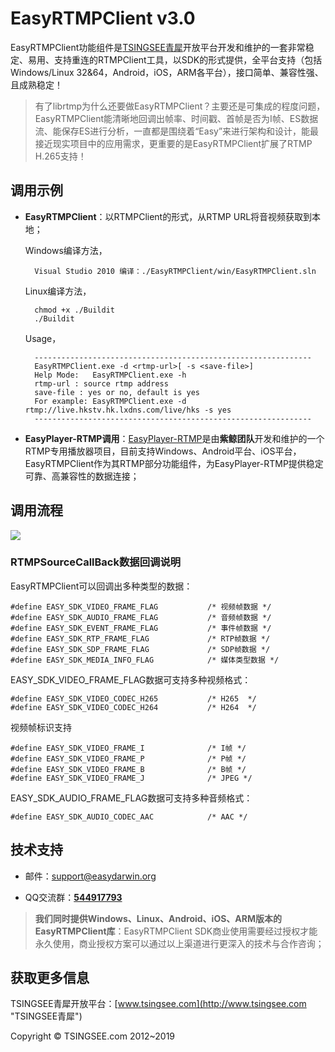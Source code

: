 # EasyRTMPClient v3.0 #

EasyRTMPClient功能组件是[TSINGSEE青犀](http://www.tsingsee.com/ "TSINGSEE青犀")开放平台开发和维护的一套非常稳定、易用、支持重连的RTMPClient工具，以SDK的形式提供，全平台支持（包括Windows/Linux 32&64，Android，iOS，ARM各平台），接口简单、兼容性强、且成熟稳定！

> 有了librtmp为什么还要做EasyRTMPClient？主要还是可集成的程度问题，EasyRTMPClient能清晰地回调出帧率、时间戳、首帧是否为I帧、ES数据流、能保存ES进行分析，一直都是围绕着“Easy”来进行架构和设计，能最接近现实项目中的应用需求，更重要的是EasyRTMPClient扩展了RTMP H.265支持！

## 调用示例 ##

- **EasyRTMPClient**：以RTMPClient的形式，从RTMP URL将音视频获取到本地；
	
	Windows编译方法，

    	Visual Studio 2010 编译：./EasyRTMPClient/win/EasyRTMPClient.sln

	Linux编译方法，
		
		chmod +x ./Buildit
		./Buildit

	Usage，
		
		--------------------------------------------------------------
		EasyRTMPClient.exe -d <rtmp-url>[ -s <save-file>]
		Help Mode:   EasyRTMPClient.exe -h
		rtmp-url : source rtmp address
		save-file : yes or no, default is yes
		For example: EasyRTMPClient.exe -d rtmp://live.hkstv.hk.lxdns.com/live/hks -s yes
		--------------------------------------------------------------

- **EasyPlayer-RTMP调用**：[EasyPlayer-RTMP](https://github.com/EasyDSS/EasyPlayer-RTMP "EasyPlayer-RTMP")是由**紫鲸团队**开发和维护的一个RTMP专用播放器项目，目前支持Windows、Android平台、iOS平台，EasyRTMPClient作为其RTMP部分功能组件，为EasyPlayer-RTMP提供稳定可靠、高兼容性的数据连接；

		
## 调用流程 ##
![](http://www.easydarwin.org/github/images/easyrtmpclient/EasyRTMPClient.png)


### RTMPSourceCallBack数据回调说明 ###
EasyRTMPClient可以回调出多种类型的数据：

	#define EASY_SDK_VIDEO_FRAME_FLAG			/* 视频帧数据 */
	#define EASY_SDK_AUDIO_FRAME_FLAG			/* 音频帧数据 */
	#define EASY_SDK_EVENT_FRAME_FLAG			/* 事件帧数据 */
	#define EASY_SDK_RTP_FRAME_FLAG				/* RTP帧数据 */
	#define EASY_SDK_SDP_FRAME_FLAG				/* SDP帧数据 */
	#define EASY_SDK_MEDIA_INFO_FLAG			/* 媒体类型数据 */

EASY\_SDK\_VIDEO\_FRAME\_FLAG数据可支持多种视频格式：
		
	#define EASY_SDK_VIDEO_CODEC_H265			/* H265  */
	#define EASY_SDK_VIDEO_CODEC_H264			/* H264  */


视频帧标识支持

	#define EASY_SDK_VIDEO_FRAME_I				/* I帧 */
	#define EASY_SDK_VIDEO_FRAME_P				/* P帧 */
	#define EASY_SDK_VIDEO_FRAME_B				/* B帧 */
	#define EASY_SDK_VIDEO_FRAME_J				/* JPEG */


EASY\_SDK\_AUDIO\_FRAME\_FLAG数据可支持多种音频格式：
	
	#define EASY_SDK_AUDIO_CODEC_AAC			/* AAC */


## 技术支持 ##

- 邮件：[support@easydarwin.org](mailto:support@easydarwin.org) 

- QQ交流群：<a href="http://jq.qq.com/?_wv=1027&k=2IDkJId" title="EasyPlayer" target="_blank">**544917793**</a>

> **我们同时提供Windows、Linux、Android、iOS、ARM版本的EasyRTMPClient库**：EasyRTMPClient SDK商业使用需要经过授权才能永久使用，商业授权方案可以通过以上渠道进行更深入的技术与合作咨询；



## 获取更多信息 ##

TSINGSEE青犀开放平台：[www.tsingsee.com](http://www.tsingsee.com "TSINGSEE青犀")

Copyright &copy; TSINGSEE.com 2012~2019
